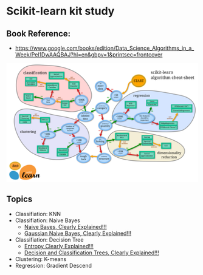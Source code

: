 # Scikit-learn kit study

## Book Reference:
+ https://www.google.com/books/edition/Data_Science_Algorithms_in_a_Week/Pel1DwAAQBAJ?hl=en&gbpv=1&printsec=frontcover
<img src="./scikit-learn_map.png" alt="plugin" style="zoom: 50%;" />


## Topics

+ Classifiation: KNN
+ Classifiation: Naive Bayes
    + [Naive Bayes, Clearly Explained!!!](https://www.youtube.com/watch?v=O2L2Uv9pdDA)
    + [Gaussian Naive Bayes, Clearly Explained!!!](https://www.youtube.com/watch?v=H3EjCKtlVog)
+ Classifiation: Decision Tree
    + [Entropy Clearly Explained!!!](https://www.youtube.com/watch?v=YtebGVx-Fxw&t=882s)
    + [Decision and Classification Trees, Clearly Explained!!!](https://www.youtube.com/watch?v=_L39rN6gz7Y)
+ Clustering: K-means
+ Regression: Gradient Descend
